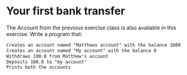 
# Your first bank transfer

The Account from the previous exercise class is also available in this exercise.
Write a program that:

```markdown
Creates an account named "Matthews account" with the balance 1000
Creates an account named "My account" with the balance 0
Withdraws 100.0 from Matthew's account
Deposits 100.0 to "my account"
Prints both the accounts
```
